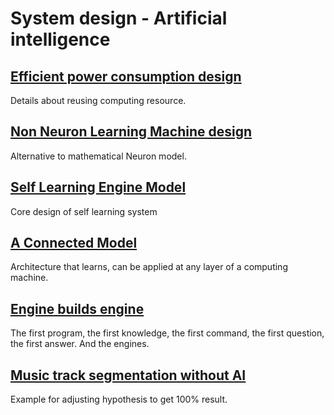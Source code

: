 # System design - Artificial intelligence

## [Efficient power consumption design ](https://github.com/imvetri/artificial-intelligence/blob/master/Power.efficient.AI.design.md)

Details about reusing computing resource.

## [Non Neuron Learning Machine design ](https://github.com/imvetri/artificial-intelligence/blob/master/No.Neuron.Learning.Machine.md)

Alternative to mathematical Neuron model.

## [Self Learning Engine Model ](https://github.com/imvetri/artificial-intelligence/blob/master/Self.learning.engine.model.md)

Core design of self learning system

## [A Connected Model ](https://github.com/imvetri/artificial-intelligence/blob/master/A.Connected.Model.md)

Architecture that learns, can be applied at any layer of a computing machine.


## [Engine builds engine ](https://github.com/imvetri/artificial-intelligence/blob/master/Engines.build.other.engines.md)

The first program, the first knowledge, the first command, the first question, the first answer. And the engines.


## [Music track segmentation without AI](https://github.com/imvetri/artificial-intelligence/blob/master/Music.tract.segmentation.without.AI.md)


Example for adjusting hypothesis to get 100% result.